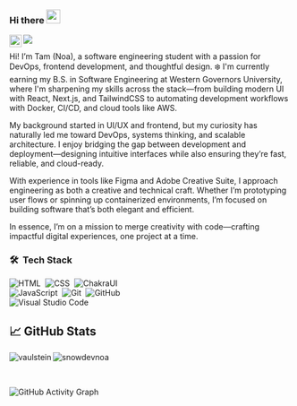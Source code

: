 ### Hi there <img src="https://media.giphy.com/media/hvRJCLFzcasrR4ia7z/giphy.gif" width="25px">

<a href="https://www.linkedin.com/in/tam-duong-523277201/">
  <img align="left" alt="Noa's LinkedIn" width="22px" src="https://raw.githubusercontent.com/peterthehan/peterthehan/master/assets/linkedin.svg" />
</a>

![](https://visitor-badge.glitch.me/badge?page_id=snowdevnoa)

Hi! I’m Tam (Noa), a software engineering student with a passion for DevOps, frontend development, and thoughtful design. ❄️
I'm currently earning my B.S. in Software Engineering at Western Governors University, where I'm sharpening my skills across the stack—from building modern UI with React, Next.js, and TailwindCSS to automating development workflows with Docker, CI/CD, and cloud tools like AWS.

My background started in UI/UX and frontend, but my curiosity has naturally led me toward DevOps, systems thinking, and scalable architecture. I enjoy bridging the gap between development and deployment—designing intuitive interfaces while also ensuring they’re fast, reliable, and cloud-ready.

With experience in tools like Figma and Adobe Creative Suite, I approach engineering as both a creative and technical craft. Whether I’m prototyping user flows or spinning up containerized environments, I’m focused on building software that’s both elegant and efficient.

In essence, I’m on a mission to merge creativity with code—crafting impactful digital experiences, one project at a time.
### 🛠 &nbsp;Tech Stack

![HTML](https://img.shields.io/badge/-HTML-05122A?style=flat&logo=HTML5)&nbsp;
![CSS](https://img.shields.io/badge/-CSS-05122A?style=flat&logo=CSS3&logoColor=1572B6)&nbsp;
![ChakraUI](https://img.shields.io/badge/-ChakraUI-05122A?style=flat)
<br />
![JavaScript](https://img.shields.io/badge/-JavaScript-05122A?style=flat&logo=javascript)&nbsp;
![Git](https://img.shields.io/badge/-Git-05122A?style=flat&logo=git)&nbsp;
![GitHub](https://img.shields.io/badge/-GitHub-05122A?style=flat&logo=github)&nbsp;
<br />
![Visual Studio Code](https://img.shields.io/badge/-Visual%20Studio%20Code-05122A?style=flat&logo=visual-studio-code&logoColor=007ACC)&nbsp;

## &#x1f4c8; GitHub Stats

<p align="left"><img align="left" src="https://github-readme-stats.vercel.app/api?username=snowdevnoa&show_icons=true&locale=en&layout=compact&theme=radical&count_private=true" alt="vaulstein" /></p>

 
 <p><img align="center" src="https://github-readme-streak-stats.herokuapp.com/?user=snowdevnoa&theme=radical" alt="snowdevnoa" /></p>
 
 <br />
 
![GitHub Activity Graph](https://activity-graph.herokuapp.com/graph?username=snowdevnoa&bg_color=000000&color=4fff67&line=4fff67&point=ffffff&area=true&hide_border=true)  
